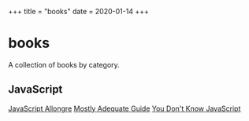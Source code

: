 +++
title = "books"
date = 2020-01-14
+++

# books

A collection of books by category.

## JavaScript

[JavaScript Allongre](https://leanpub.com/javascriptallongesix/read)
[Mostly Adequate Guide](https://mostly-adequate.gitbooks.io/mostly-adequate-guide/)
[You Don't Know JavaScript](https://github.com/getify/You-Dont-Know-JS)
